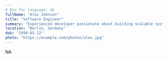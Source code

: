 ```yaml
---
# Bio for language: de
fullName: "Alex Johnson"
title: "Software Engineer"
summary: "Experienced developer passionate about building scalable systems and mentoring others."
location: "Berlin, Germany"
dob: "1990-05-12"
photo: "https://example.com/photos/alex.jpg"
---
```


NA
